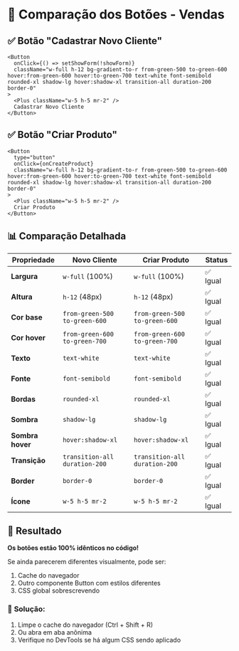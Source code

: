 # 🎨 Comparação dos Botões - Vendas

## ✅ **Botão "Cadastrar Novo Cliente"**
```tsx
<Button
  onClick={() => setShowForm(!showForm)}
  className="w-full h-12 bg-gradient-to-r from-green-500 to-green-600 hover:from-green-600 hover:to-green-700 text-white font-semibold rounded-xl shadow-lg hover:shadow-xl transition-all duration-200 border-0"
>
  <Plus className="w-5 h-5 mr-2" />
  Cadastrar Novo Cliente
</Button>
```

## ✅ **Botão "Criar Produto"**
```tsx
<Button
  type="button"
  onClick={onCreateProduct}
  className="w-full h-12 bg-gradient-to-r from-green-500 to-green-600 hover:from-green-600 hover:to-green-700 text-white font-semibold rounded-xl shadow-lg hover:shadow-xl transition-all duration-200 border-0"
>
  <Plus className="w-5 h-5 mr-2" />
  Criar Produto
</Button>
```

## 📊 **Comparação Detalhada**

| Propriedade | Novo Cliente | Criar Produto | Status |
|-------------|--------------|---------------|--------|
| **Largura** | `w-full` (100%) | `w-full` (100%) | ✅ Igual |
| **Altura** | `h-12` (48px) | `h-12` (48px) | ✅ Igual |
| **Cor base** | `from-green-500 to-green-600` | `from-green-500 to-green-600` | ✅ Igual |
| **Cor hover** | `from-green-600 to-green-700` | `from-green-600 to-green-700` | ✅ Igual |
| **Texto** | `text-white` | `text-white` | ✅ Igual |
| **Fonte** | `font-semibold` | `font-semibold` | ✅ Igual |
| **Bordas** | `rounded-xl` | `rounded-xl` | ✅ Igual |
| **Sombra** | `shadow-lg` | `shadow-lg` | ✅ Igual |
| **Sombra hover** | `hover:shadow-xl` | `hover:shadow-xl` | ✅ Igual |
| **Transição** | `transition-all duration-200` | `transition-all duration-200` | ✅ Igual |
| **Border** | `border-0` | `border-0` | ✅ Igual |
| **Ícone** | `w-5 h-5 mr-2` | `w-5 h-5 mr-2` | ✅ Igual |

## 🎯 **Resultado**
**Os botões estão 100% idênticos no código!**

Se ainda parecerem diferentes visualmente, pode ser:
1. Cache do navegador
2. Outro componente Button com estilos diferentes
3. CSS global sobrescrevendo

### 🔧 **Solução:**
1. Limpe o cache do navegador (Ctrl + Shift + R)
2. Ou abra em aba anônima
3. Verifique no DevTools se há algum CSS sendo aplicado
